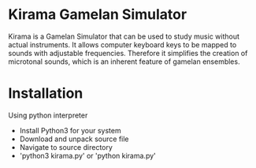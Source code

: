 # Kirama Gamelan Simulator

Kirama is a Gamelan Simulator that can be used to study music without actual instruments. 
It allows computer keyboard keys to be mapped to sounds with adjustable frequencies. 
Therefore it simplifies the creation of microtonal sounds, which is an inherent feature of gamelan ensembles. 

# Installation

Using python interpreter

- Install Python3 for your system
- Download and unpack source file
- Navigate to source directory
- 'python3 kirama.py' or 'python kirama.py'
